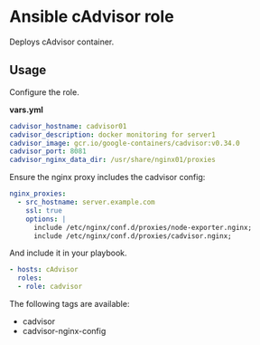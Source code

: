# Ansible cAdvisor role

Deploys cAdvisor container.

## Usage

Configure the role.

**vars.yml**

```yml
cadvisor_hostname: cadvisor01
cadvisor_description: docker monitoring for server1
cadvisor_image: gcr.io/google-containers/cadvisor:v0.34.0
cadvisor_port: 8081
cadvisor_nginx_data_dir: /usr/share/nginx01/proxies
```

Ensure the nginx proxy includes the cadvisor config:

```yml
nginx_proxies:
  - src_hostname: server.example.com
    ssl: true
    options: |
      include /etc/nginx/conf.d/proxies/node-exporter.nginx;
      include /etc/nginx/conf.d/proxies/cadvisor.nginx;
```

And include it in your playbook.

```yml
- hosts: cAdvisor
  roles:
  - role: cadvisor
```

The following tags are available:

* cadvisor
* cadvisor-nginx-config